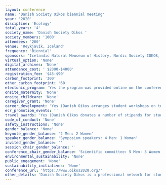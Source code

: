 ```yaml
---
layout: conference 
name: 'Danish Society Oikos biennial meeting'
year: '2020'
discipline: 'Ecology'
total_years: '4'
society_name: 'Danish Society Oikos '
society_members: '1000'
attendees: '200'
venue: 'Reykjavík, Iceland'
frequency: 'Biennial'
sponsors: 'Icelandic Natural Meuseum of History, Nordic Society IOKOS, University of Iceland'
virtual_option: 'None'
digital_archives: 'None'
attendance_cost: ' $2000-$4000'
registration_fee: '$45-$90'
carbon_footprint: '300'
other_carbon_footprint: '60'
electonic_program: 'Yes the program was provided online on the conference website.'
onsite_maternity: 'None'
onsite_childcare: 'None'
caregiver_grant: 'None'
career_development: 'Yes (Danish Oikos arranges student workshops on topics of general interest to PhD students and postdocs. Two of our previous workshops have thus covered various aspects of writing and publishing scientific papers)'
ecr_promotion_events: ''
travel_awards: 'Yes (Danish Oikos donates a number of stipends for students to participate in the joint biennial Nordic meetings) '
code_of_conduct: 'None'
safety_instructions: 'None'
gender_balance: 'None'
keynote_gender_balance: '2 Men: 2 Women'
speaker_gender_balance: 'Symposium speakers: 4 Men: 1 Woman'
invited_gender_balance: ''
session_chair_gender_balance: ''
conference_chair_gender_balance: 'Scientific committee: 5 Men: 3 Women, Organizing committee: 4 Women: 2 Men'
environmental_sustainability: 'None'
public_engagement: 'None'
sustainability_initiatives: 'None'
conference_url: 'https://www.oikos2020.org/'
other_details: 'Danish Society Oikos is a professional network for students and professionals in ecology research, The Oikos society includes national sections from Sweden, Norway, Iceland, and Finland.'
---
```

